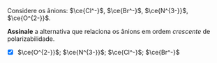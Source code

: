 Considere os ânions: $\ce{Cl^-}$, $\ce{Br^-}$, $\ce{N^{3-}}$, $\ce{O^{2-}}$.

**Assinale** a alternativa que relaciona os ânions em ordem *crescente* de polarizabilidade.

- [x] $\ce{O^{2-}}$; $\ce{N^{3-}}$; $\ce{Cl^-}$; $\ce{Br^-}$
